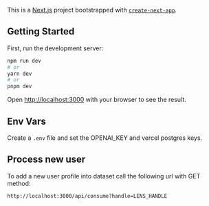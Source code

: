 This is a [Next.js](https://nextjs.org/) project bootstrapped with [`create-next-app`](https://github.com/vercel/next.js/tree/canary/packages/create-next-app).

## Getting Started

First, run the development server:

```bash
npm run dev
# or
yarn dev
# or
pnpm dev
```

Open [http://localhost:3000](http://localhost:3000) with your browser to see the result.

## Env Vars

Create a `.env` file and set the OPENAI_KEY and vercel postgres keys.

## Process new user

To add a new user profile into dataset call the following url with GET method:

`http://localhost:3000/api/consume?handle=LENS_HANDLE`